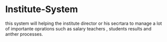 # Institute-System
this system will helping the institute director or his secrtara to manage a lot of importante oprations such as salary teachers , students results  and anther processes.
